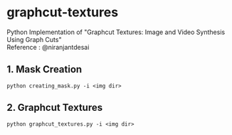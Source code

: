 # graphcut-textures
Python Implementation of "Graphcut Textures: Image and Video Synthesis Using Graph Cuts"  
Reference : @niranjantdesai

## 1. Mask Creation
~~~
python creating_mask.py -i <img dir>
~~~

## 2. Graphcut Textures
~~~
python graphcut_textures.py -i <img dir>
~~~
